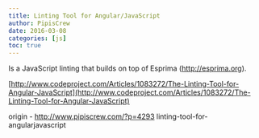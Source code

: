 ```yaml
---
title: Linting Tool for Angular/JavaScript
author: PipisCrew
date: 2016-03-08
categories: [js]
toc: true
---
```


Is a JavaScript linting that builds on top of Esprima (http://esprima.org).

[http://www.codeproject.com/Articles/1083272/The-Linting-Tool-for-Angular-JavaScript](http://www.codeproject.com/Articles/1083272/The-Linting-Tool-for-Angular-JavaScript)

origin - http://www.pipiscrew.com/?p=4293 linting-tool-for-angularjavascript